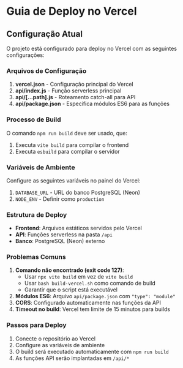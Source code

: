 # Guia de Deploy no Vercel

## Configuração Atual

O projeto está configurado para deploy no Vercel com as seguintes configurações:

### Arquivos de Configuração

1. **vercel.json** - Configuração principal do Vercel
2. **api/index.js** - Função serverless principal
3. **api/[...path].js** - Roteamento catch-all para API
4. **api/package.json** - Especifica módulos ES6 para as funções

### Processo de Build

O comando `npm run build` deve ser usado, que:
1. Executa `vite build` para compilar o frontend
2. Executa `esbuild` para compilar o servidor

### Variáveis de Ambiente

Configure as seguintes variáveis no painel do Vercel:

1. `DATABASE_URL` - URL do banco PostgreSQL (Neon)
2. `NODE_ENV` - Definir como `production`

### Estrutura de Deploy

- **Frontend**: Arquivos estáticos servidos pelo Vercel
- **API**: Funções serverless na pasta `/api`
- **Banco**: PostgreSQL (Neon) externo

### Problemas Comuns

1. **Comando não encontrado (exit code 127)**: 
   - Usar `npx vite build` em vez de `vite build`
   - Usar `bash build-vercel.sh` como comando de build
   - Garantir que o script está executável
2. **Módulos ES6**: Arquivo `api/package.json` com `"type": "module"`
3. **CORS**: Configurado automaticamente nas funções da API
4. **Timeout no build**: Vercel tem limite de 15 minutos para builds

### Passos para Deploy

1. Conecte o repositório ao Vercel
2. Configure as variáveis de ambiente
3. O build será executado automaticamente com `npm run build`
4. As funções API serão implantadas em `/api/*`